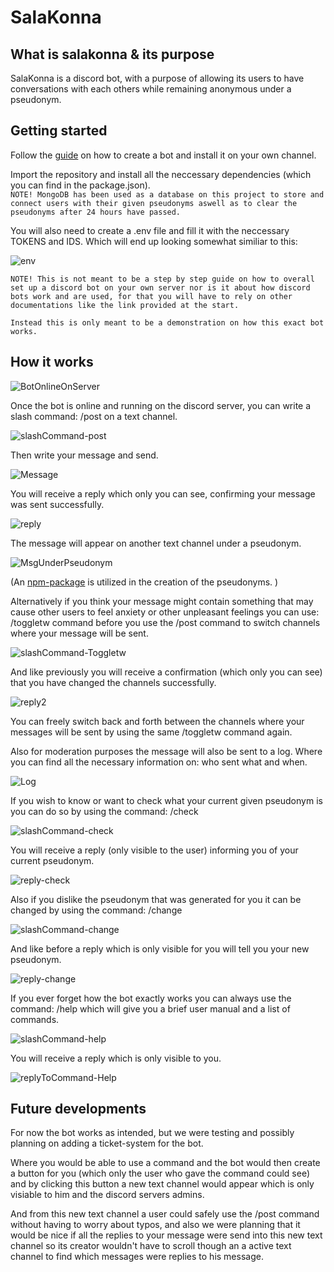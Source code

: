 # SalaKonna

## What is salakonna & its purpose

SalaKonna is a discord bot, with a purpose of allowing its users to have conversations with each others while remaining anonymous under a pseudonym. 

## Getting started

Follow the [guide](https://discord.com/developers/docs/intro) on how to create a bot and install it on your own channel. 

Import the repository and install all the neccessary dependencies (which you can find in the package.json).\
`NOTE! MongoDB has been used as a database on this project to store and connect users with their given pseudonyms aswell as to clear the pseudonyms after 24 hours have passed. `

You will also need to create a .env file and fill it with the neccessary TOKENS and IDS. Which will end up looking somewhat similiar to this: 

![env](https://user-images.githubusercontent.com/98490914/204344259-a3e348c0-6aac-4220-ab7c-b51523aebb0b.png)

`NOTE! This is not meant to be a step by step guide on how to overall set up a discord bot on your own server nor is it about how discord bots work and are used, for that you will have to rely on other documentations like the link provided at the start. `

`Instead this is only meant to be a demonstration on how this exact bot works. `

## How it works

![BotOnlineOnServer](https://user-images.githubusercontent.com/98490914/204345249-bc3504c1-fe32-4939-8870-08c50a510201.png)

Once the bot is online and running on the discord server, you can write a slash command: /post on a text channel. 

![slashCommand-post](https://user-images.githubusercontent.com/98490914/204326777-5139611f-c04e-4c0a-8db3-41930ce5cb4b.png)

Then write your message and send. 

![Message](https://user-images.githubusercontent.com/98490914/204327731-447c4781-94fd-47c0-9eb9-afcf2c87cb5e.png)

You will receive a reply which only you can see, confirming your message was sent successfully. 

![reply](https://user-images.githubusercontent.com/98490914/204327528-f87bc683-89d3-41b2-ac6e-31397a064631.png)

The message will appear on another text channel under a pseudonym. 

![MsgUnderPseudonym](https://user-images.githubusercontent.com/98490914/204328045-620dee33-52fb-4866-862d-3a72649369b9.png)

(An [npm-package](https://www.npmjs.com/package/random-word-slugs/v/0.0.3) is utilized in the creation of the pseudonyms. )

Alternatively if you think your message might contain something that may cause other users to feel anxiety or other unpleasant feelings you can use: /toggletw command before you use the /post command to switch channels where your message will be sent. 

![slashCommand-Toggletw](https://user-images.githubusercontent.com/98490914/204336894-d866a208-670d-4986-bea3-a7dc0a71a42b.png)

And like previously you will receive a confirmation (which only you can see) that you have changed the channels successfully. 

![reply2](https://user-images.githubusercontent.com/98490914/204337217-2d0fcaf0-0d96-4fe3-90e5-6a379868277e.png)

You can freely switch back and forth between the channels where your messages will be sent by using the same /toggletw command again. 

Also for moderation purposes the message will also be sent to a log. Where you can find all the necessary information on: who sent what and when. 

![Log](https://user-images.githubusercontent.com/98490914/204331573-e645b146-0dde-489a-8219-6799ca4dc817.png)

If you wish to know or want to check what your current given pseudonym is you can do so by using the command: /check

![slashCommand-check](https://user-images.githubusercontent.com/98490914/204513994-b78a6458-e76a-4740-810e-508afabedd2d.png)

You will receive a reply (only visible to the user) informing you of your current pseudonym. 

![reply-check](https://user-images.githubusercontent.com/98490914/204514038-8d8d3200-ed31-4447-9f87-b0c64e57e5fa.png)

Also if you dislike the pseudonym that was generated for you it can be changed by using the command: /change

![slashCommand-change](https://user-images.githubusercontent.com/98490914/204514117-af3c422e-855d-437e-ade9-78589035d95a.png)

And like before a reply which is only visible for you will tell you your new pseudonym. 

![reply-change](https://user-images.githubusercontent.com/98490914/204514174-71bf3a16-12da-4331-b835-2becf485f38d.png)

If you ever forget how the bot exactly works you can always use the command: /help which will give you a brief user manual and a list of commands. 

![slashCommand-help](https://user-images.githubusercontent.com/98490914/204350972-27e37dd8-605d-42f3-bad6-0db5c8194841.png)

You will receive a reply which is only visible to you. 

![replyToCommand-Help](https://user-images.githubusercontent.com/98490914/204518295-99b87a9e-db21-4f7c-9878-1d6168f3c06b.png)

## Future developments

For now the bot works as intended, but we were testing and possibly planning on adding a ticket-system for the bot. 

Where you would be able to use a command and the bot would then create a button for you (which only the user who gave the command could see) and by clicking this button a new text channel would appear which is only visiable to him and the discord servers admins. 

And from this new text channel a user could safely use the /post command without having to worry about typos, and also we were planning that it would be nice if all the replies to your message were send into this new text channel so its creator wouldn't have to scroll though an a active text channel to find which messages were replies to his message. 
